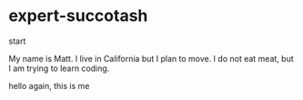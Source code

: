 # expert-succotash
start

My name is Matt. I live in California but I plan to move. I do not eat meat, but I am trying to learn coding.


hello again, this is me
